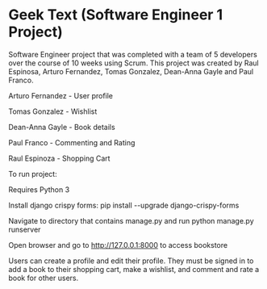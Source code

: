# Geek Text (Software Engineer 1 Project)
Software Engineer project that was completed with a team of 5 developers over the course of 10 weeks using Scrum. 
This project was created by Raul Espinosa, Arturo Fernandez, Tomas Gonzalez, Dean-Anna Gayle and Paul Franco.

Arturo Fernandez - User profile

Tomas Gonzalez -   Wishlist

Dean-Anna Gayle -  Book details

Paul Franco -      Commenting and Rating

Raul Espinoza -    Shopping Cart

To run project:

Requires Python 3 

Install django crispy forms: pip install --upgrade django-crispy-forms

Navigate to directory that contains manage.py and run python manage.py runserver

Open browser and go to http://127.0.0.1:8000 to access bookstore

Users can create a profile and edit their profile. They must be signed in to add a book to their shopping cart, make a wishlist, and comment and rate a book for other users.
